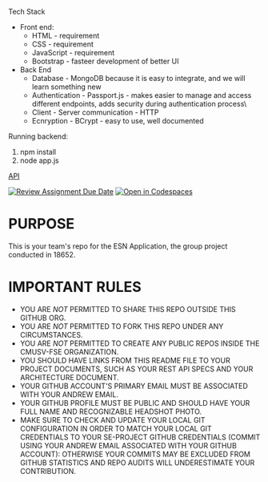 Tech Stack
  - Front end:
      - HTML - requirement
      - CSS - requirement
      - JavaScript - requirement
      - Bootstrap - fasteer development of better UI
  - Back End
      - Database - MongoDB because it is easy to integrate, and we will learn something new
      - Authentication - Passport.js - makes easier to manage and access different endpoints, adds security during authentication process\
      - Client - Server communication - HTTP
      - Ecnryption - BCrypt - easy to use, well documented

Running backend:

1. npm install
2. node app.js


[API](https://docs.google.com/spreadsheets/d/16IQ7cPM60khv4_zV2Py68iJmay16XFNl7HijMIEGIII/edit?usp=sharing)

[![Review Assignment Due Date](https://classroom.github.com/assets/deadline-readme-button-24ddc0f5d75046c5622901739e7c5dd533143b0c8e959d652212380cedb1ea36.svg)](https://classroom.github.com/a/Yf9tAXk0)
[![Open in Codespaces](https://classroom.github.com/assets/launch-codespace-7f7980b617ed060a017424585567c406b6ee15c891e84e1186181d67ecf80aa0.svg)](https://classroom.github.com/open-in-codespaces?assignment_repo_id=13462298)


# PURPOSE
This is your team's repo for the ESN Application, the group project conducted in 18652.

# IMPORTANT RULES

- YOU ARE *NOT* PERMITTED TO SHARE THIS REPO OUTSIDE THIS GITHUB ORG. 
- YOU ARE *NOT* PERMITTED TO FORK THIS REPO UNDER ANY CIRCUMSTANCES.
- YOU ARE *NOT* PERMITTED TO CREATE ANY PUBLIC REPOS INSIDE THE CMUSV-FSE ORGANIZATION.
- YOU SHOULD HAVE LINKS FROM THIS README FILE TO YOUR PROJECT DOCUMENTS, SUCH AS YOUR REST API SPECS AND YOUR ARCHITECTURE DOCUMENT.
- YOUR GITHUB ACCOUNT'S PRIMARY EMAIL MUST BE ASSOCIATED WITH YOUR ANDREW EMAIL.
- YOUR GITHUB PROFILE MUST BE PUBLIC AND SHOULD HAVE YOUR FULL NAME AND RECOGNIZABLE HEADSHOT PHOTO. 
- MAKE SURE TO CHECK AND UPDATE YOUR LOCAL GIT CONFIGURATION IN ORDER TO MATCH YOUR LOCAL GIT CREDENTIALS TO YOUR SE-PROJECT GITHUB CREDENTIALS (COMMIT USING YOUR ANDREW EMAIL ASSOCIATED WITH YOUR GITHUB ACCOUNT): OTHERWISE YOUR COMMITS MAY BE EXCLUDED FROM GITHUB STATISTICS AND REPO AUDITS WILL UNDERESTIMATE YOUR CONTRIBUTION.


